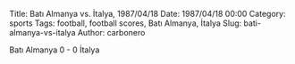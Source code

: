 Title: Batı Almanya vs. İtalya, 1987/04/18
Date: 1987/04/18 00:00
Category: sports
Tags: football, football scores, Batı Almanya, İtalya
Slug: bati-almanya-vs-italya
Author: carbonero


Batı Almanya 0 - 0 İtalya
